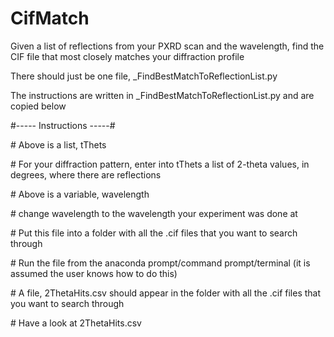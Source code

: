 # CifMatch
Given a list of reflections from your PXRD scan and the wavelength, find the CIF file that most closely matches your diffraction profile

There should just be one file, _FindBestMatchToReflectionList.py

The instructions are written in _FindBestMatchToReflectionList.py and are copied below

\#----- Instructions -----#

\# Above is a list, tThets

\# For your diffraction pattern, enter into tThets a list of 2-theta values, in degrees, where there are reflections

\# Above is a variable, wavelength

\# change wavelength to the wavelength your experiment was done at

\# Put this file into a folder with all the .cif files that you want to search through

\# Run the file from the anaconda prompt/command prompt/terminal (it is assumed the user knows how to do this)

\# A file, 2ThetaHits.csv should appear in the folder with all the .cif files that you want to search through

\# Have a look at 2ThetaHits.csv
